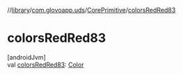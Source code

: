 //[library](../../../index.md)/[com.glovoapp.uds](../index.md)/[CorePrimitive](index.md)/[colorsRedRed83](colors-red-red83.md)

# colorsRedRed83

[androidJvm]\
val [colorsRedRed83](colors-red-red83.md): [Color](https://developer.android.com/reference/kotlin/androidx/compose/ui/graphics/Color.html)
